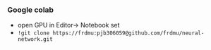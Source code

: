 ### Google colab
- open GPU in Editor-> Notebook set
- ```!git clone https://frdmu:pjb306059@github.com/frdmu/neural-network.git```


